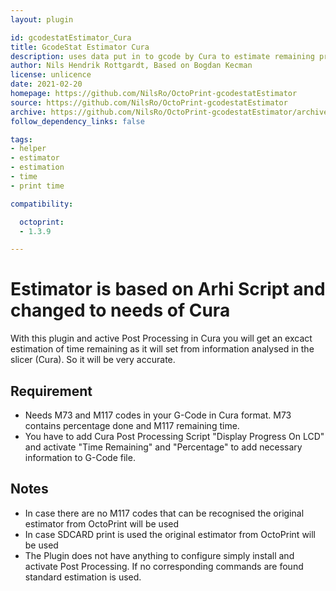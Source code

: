```yaml
---
layout: plugin

id: gcodestatEstimator_Cura
title: GcodeStat Estimator Cura
description: uses data put in to gcode by Cura to estimate remaining printtime
author: Nils Hendrik Rottgardt, Based on Bogdan Kecman
license: unlicence
date: 2021-02-20
homepage: https://github.com/NilsRo/OctoPrint-gcodestatEstimator
source: https://github.com/NilsRo/OctoPrint-gcodestatEstimator
archive: https://github.com/NilsRo/OctoPrint-gcodestatEstimator/archive/master.zip
follow_dependency_links: false

tags:
- helper
- estimator
- estimation
- time
- print time

compatibility:

  octoprint:
  - 1.3.9

---
```


# Estimator is based on Arhi Script and changed to needs of Cura
With this plugin and active Post Processing in Cura you will get an excact estimation of time remaining as it will set from information analysed in the slicer (Cura). So it will be very accurate.

## Requirement
 * Needs M73 and M117 codes in your G-Code in Cura format. M73 contains percentage done and M117 remaining time.
 * You have to add Cura Post Processing Script "Display Progress On LCD" and activate "Time Remaining" and "Percentage" to add necessary information to G-Code file. 
## Notes
 * In case there are no M117 codes that can be recognised the original estimator from OctoPrint will be used
 * In case SDCARD print is used the original estimator from OctoPrint will be used
 * The Plugin does not have anything to configure simply install and activate Post Processing. If no corresponding commands are found standard estimation is used.
